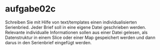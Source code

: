 # aufgabe02c

Schreiben Sie mit Hilfe von text/templates einen individualisierten Serienbried. 
Jeder Brief soll in eine eigene Datei geschrieben werden. Relevante individualle 
Informationen sollen aus einer Datei gelesen, als Datenstruktur in einem Slice 
oder einer Map gespeichert werden und dann darus in den Serienbrief eingefügt werden.
